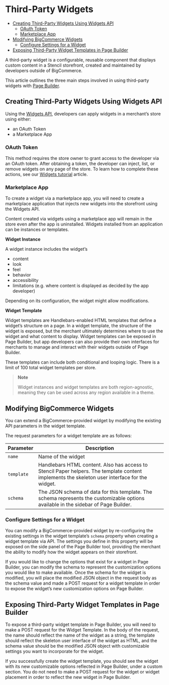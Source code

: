 # Third-Party Widgets

<div class="otp" id="no-index">

- [Creating Third-Party Widgets Using Widgets API](#creating-third-party-widgets-using-widgets-api)
  - [OAuth Token](#oauth-token)
  - [Marketplace App](#marketplace-app)
- [Modifying BigCommerce Widgets](#modifying-bigcommerce-widgets)
  - [Configure Settings for a Widget](#configure-settings-for-a-widget)
- [Exposing Third-Party Widget Templates in Page Builder](#exposing-third-party-widget-templates-in-page-builder)

</div>

A third-party widget is a configurable, reusable component that displays custom content in a Stencil storefront, created and maintained by developers outside of BigCommerce.

This article outlines the three main steps involved in using third-party widgets with [Page Builder](https://developer.bigcommerce.com/stencil-docs/page-builder/page-builder-overview).

## Creating Third-Party Widgets Using Widgets API
Using the [Widgets API](https://developer.bigcommerce.com/api-reference/store-management/widgets), developers can apply widgets in a merchant’s store using either:
- an OAuth Token
- a Marketplace App

### OAuth Token
This method requires the store owner to grant access to the developer via an OAuth token. After obtaining a token, the developer can inject, list, or remove widgets on any page of the store. To learn how to complete these actions, see our [Widgets tutorial](https://developer.bigcommerce.com/api-docs/storefront/widgets/widgets-tutorial) article.

### Marketplace App
To create a widget via a marketplace app, you will need to create a marketplace application that injects new widgets into the storefront using the Widgets API.

Content created via widgets using a marketplace app will remain in the store even after the app is uninstalled. Widgets installed from an application can be instances or templates.

**Widget Instance**

A widget instance includes the widget’s
- content
- look
- feel
- behavior
- accessibility
- limitations (e.g. where content is displayed as decided by the app developer)

Depending on its configuration, the widget might allow modifications.

**Widget Template**

Widget templates are Handlebars-enabled HTML templates that define a widget’s structure on a page. In a widget template, the structure of the widget is exposed, but the merchant ultimately determines where to use the widget and what content to display. Widget templates can be exposed in Page Builder, but app developers can also provide their own interfaces for merchants to manage and interact with their widgets outside of Page Builder.

These templates can include both conditional and looping logic. There is a limit of 100 total widget templates per store.

> **Note**
>
> Widget instances and widget templates are both region-agnostic, meaning they can be used across any region available in a theme.

## Modifying BigCommerce Widgets
You can extend a BigCommerce-provided widget by modifying the existing API parameters in the widget template.

The request parameters for a widget template are as follows:

|Parameter|Description|
|---|---|
|`name`|Name of the widget|
|`template`|Handlebars HTML content. Also has access to Stencil Paper helpers. The template content implements the skeleton user interface for the widget.|
|`schema`|The JSON schema of data for this template. The schema represents the customizable options available in the sidebar of Page Builder.|

### Configure Settings for a Widget
You can modify a BigCommerce-provided widget by re-configuring the existing settings in the widget template’s `schema` property when creating a widget template via API. The settings you define in this property will be exposed on the side panel of the Page Builder tool, providing the merchant the ability to modify how the widget appears on their storefront.

If you would like to change the options that exist for a widget in Page Builder, you can modify the schema to represent the customization options you would like to make available. Once the schema for the widget is modified, you will place the modified JSON object in the request body as the schema value and made a POST request for a widget template in order to expose the widget’s new customization options on Page Builder.

## Exposing Third-Party Widget Templates in Page Builder
To expose a third-party widget template in Page Builder, you will need to make a POST request for the Widget Template. In the body of the request, the name should reflect the name of the widget as a string, the template should reflect the skeleton user interface of the widget as HTML, and the schema value should be the modified JSON object with customizable settings you want to incorporate for the widget.

If you successfully create the widget template, you should see the widget with its new customizable options reflected in Page Builder, under a custom section. You do not need to make a POST request for the widget or widget placement in order to reflect the new widget in Page Builder.
